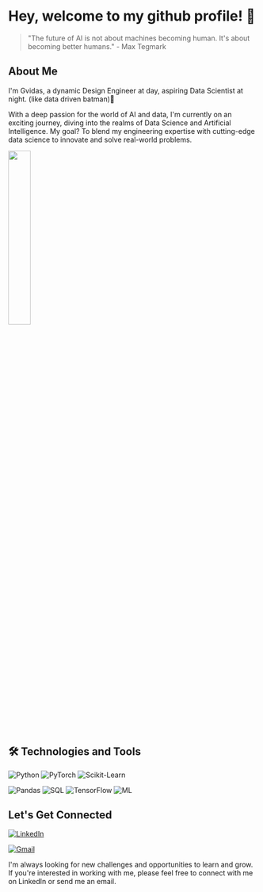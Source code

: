 # Hey, welcome to my github profile! 👋

> "The future of AI is not about machines becoming human. It's about becoming better humans." - Max Tegmark

## About Me
I'm Gvidas, a dynamic Design Engineer at day, aspiring Data Scientist at night. (like data driven batman)🌟  
 
With a deep passion for the world of AI and data, I'm currently on an exciting journey, diving into the realms of Data Science and Artificial Intelligence. My goal? To blend my engineering expertise with cutting-edge data science to innovate and solve real-world problems.

<img src="https://cdn.pixabay.com/photo/2016/08/17/22/23/zap-1601678_1280.png" width="30%" height="30%">

## 🛠️ Technologies and Tools
![Python](https://img.shields.io/badge/-Python-3776AB?style=flat-square&logo=python&logoColor=white)
![PyTorch](https://img.shields.io/badge/-PyTorch-%23EE4C2C?style=flat-square&logo=PyTorch&logoColor=white)
![Scikit-Learn](https://img.shields.io/badge/-scikitlearn-F7931E?style=flat-square&logo=scikit-learn&logoColor=white)

![Pandas](https://img.shields.io/badge/-Pandas-150458?style=flat-square&logo=pandas&logoColor=white)
![SQL](https://img.shields.io/badge/-SQL-4479A1?style=flat-square&logo=MySQL&logoColor=white)
![TensorFlow](https://img.shields.io/badge/-TensorFlow-FF6F00?style=flat-square&logo=TensorFlow&logoColor=white)
![ML](https://img.shields.io/badge/-ML-0081CB?style=flat-square&logo=Amazon-AWS&logoColor=white)

## Let's Get Connected
[![LinkedIn](https://img.shields.io/badge/LinkedIn-%230077B5.svg?&style=flat-square&logo=linkedin&logoColor=white)](https://www.linkedin.com/in/gvidas-baukus/)

[![Gmail](https://img.shields.io/badge/Gmail-D14836?style=flat-square&logo=gmail&logoColor=white)](mailto:gviidas@gmail.com)

I'm always looking for new challenges and opportunities to learn and grow. If you're interested in working with me, please feel free to connect with me on LinkedIn or send me an email.


<!---
gviidas/gviidas is a ✨ special ✨ repository because its `README.md` (this file) appears on your GitHub profile.
You can click the Preview link to take a look at your changes.
--->
